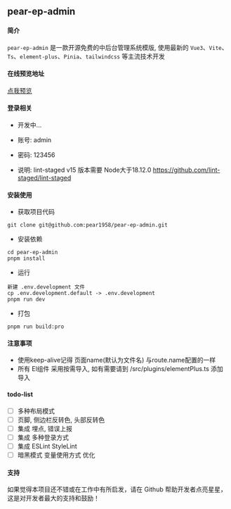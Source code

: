 ## pear-ep-admin

#### 简介

`pear-ep-admin` 是一款开源免费的中后台管理系统模版, 使用最新的 `Vue3`、`Vite`、`Ts`、`element-plus`、`Pinia`、`tailwindcss` 等主流技术开发

#### 在线预览地址

[点我预览](https://pear1958.github.io/pear-ep-admin)

#### 登录相关

- 开发中...
- 账号: admin
- 密码: 123456

- 说明: lint-staged v15 版本需要 Node大于18.12.0 https://github.com/lint-staged/lint-staged

<!-- #### 项目截图

- 正在开发中...
<p align="center">
  <img alt="pear-ep-admin" width="100%" src="https://github.com/pear-ep-admin/blob/master/src/assets/readme/admin-1.png">
  <img alt="pear-ep-admin" width="100%" src="https://github.com/pear-ep-admin/blob/master/src/assets/readme/admin-2.png">
  <img alt="pear-ep-admin" width="100%" src="https://github.com/pear-ep-admin/blob/master/src/assets/readme/admin-3.png">
  <img alt="pear-ep-admin" width="100%" src="https://github.com/pear-ep-admin/blob/master/src/assets/readme/admin-4.png">
  <img alt="pear-ep-admin" width="100%" src="https://github.com/pear-ep-admin/blob/master/src/assets/readme/admin-5.png">
</p> -->

#### 安装使用

- 获取项目代码

```
git clone git@github.com:pear1958/pear-ep-admin.git
```

- 安装依赖

```
cd pear-ep-admin
pnpm install
```

- 运行

```
新建 .env.development 文件
cp .env.development.default -> .env.development
pnpm run dev
```

- 打包

```
pnpm run build:pro
```

#### 注意事项

- 使用keep-alive记得 页面name(默认为文件名) 与route.name配置的一样
- 所有 El组件 采用按需导入, 如有需要请到 /src/plugins/elementPlus.ts 添加导入

#### todo-list

- [ ] 多种布局模式
- [ ] 页脚, 侧边栏反转色, 头部反转色
- [ ] 集成 埋点, 错误上报
- [ ] 集成 多种登录方式
- [ ] 集成 ESLint StyleLint
- [ ] 暗黑模式 变量使用方式 优化

#### 支持

如果觉得本项目还不错或在工作中有所启发，请在 Github 帮助开发者点亮星星，这是对开发者最大的支持和鼓励！
